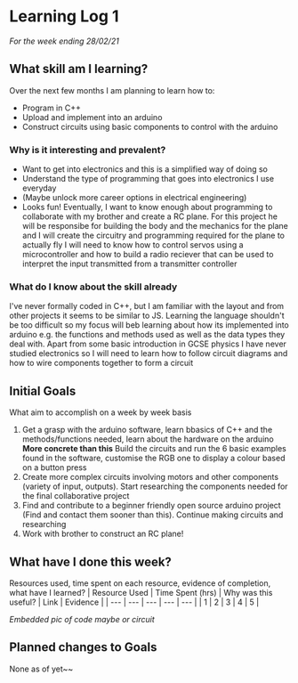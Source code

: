 # Learning Log 1
*For the week ending 28/02/21*

## What skill am I learning?
Over the next few months I am planning to learn how to:
 - Program in C++
 - Upload and implement into an arduino
 - Construct circuits using basic components to control with the arduino
### Why is it interesting and prevalent?
 - Want to get into electronics and this is a simplified way of doing so
 - Understand the type of programming that goes into electronics I use everyday
 - (Maybe unlock more career options in electrical engineering)
 - Looks fun! 
Eventually, I want to know enough about programming to collaborate with my brother and create a RC plane.
For this project he will be responsibe for building the body and the mechanics for the plane and I will create the circuitry and programming required for the plane to actually fly
I will need to know how to control servos using a microcontroller and how to build a radio reciever that can be used to interpret the input transmitted from a transmitter controller
### What do I know about the skill already
I've never formally coded in C++, but I am familiar with the layout and from other projects it seems to be similar to JS. Learning the language shouldn't be too difficult so my
focus will beb learning about how its implemented into arduino e.g. the functions and methods used as well as the data types they deal with. Apart from some basic introduction in
GCSE physics I have never studied electronics so I will need to learn how to follow circuit diagrams and how to wire components together to form a circuit
## Initial Goals
What aim to accomplish on a week by week basis
1. Get a grasp with the arduino software, learn bbasics of C++ and the methods/functions needed, learn about the hardware on the arduino
**More concrete than this** Build the circuits and run the 6 basic examples found in the software, customise the RGB one to display a colour based on a button press
1. Create more complex circuits involving motors and other components (variety of input, outputs). Start researching the components needed for the final collaborative project
1. Find and contribute to a beginner friendly open source arduino project (Find and contact them sooner than this). Continue making circuits and researching
1. Work with brother to construct an RC plane!

## What have I done this week?
Resources used, time spent on each resource, evidence of completion, what have I learned?
| Resource Used | Time Spent (hrs) | Why was this useful? | Link | Evidence |
| --- | --- | --- | --- | --- |
| 1 | 2 | 3 | 4 | 5 |

*Embedded pic of code maybe or circuit*

## Planned changes to Goals
None as of yet~~
